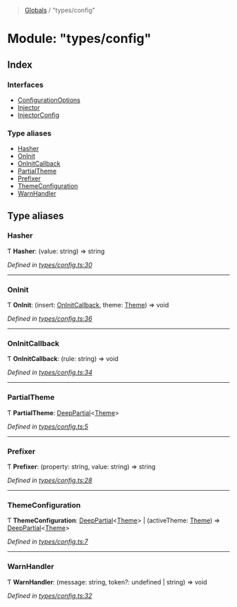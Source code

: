 > [Globals](../README.md) / "types/config"

# Module: "types/config"

## Index

### Interfaces

- [ConfigurationOptions](../interfaces/_types_config_.configurationoptions.md)
- [Injector](../interfaces/_types_config_.injector.md)
- [InjectorConfig](../interfaces/_types_config_.injectorconfig.md)

### Type aliases

- [Hasher](_types_config_.md#hasher)
- [OnInit](_types_config_.md#oninit)
- [OnInitCallback](_types_config_.md#oninitcallback)
- [PartialTheme](_types_config_.md#partialtheme)
- [Prefixer](_types_config_.md#prefixer)
- [ThemeConfiguration](_types_config_.md#themeconfiguration)
- [WarnHandler](_types_config_.md#warnhandler)

## Type aliases

### Hasher

Ƭ **Hasher**: (value: string) => string

_Defined in [types/config.ts:30](https://github.com/kenoxa/beamwind/blob/main/packages/beamwind/src/types/config.ts#L30)_

---

### OnInit

Ƭ **OnInit**: (insert: [OnInitCallback](_types_config_.md#oninitcallback), theme: [Theme](../interfaces/_index_.theme.md)) => void

_Defined in [types/config.ts:36](https://github.com/kenoxa/beamwind/blob/main/packages/beamwind/src/types/config.ts#L36)_

---

### OnInitCallback

Ƭ **OnInitCallback**: (rule: string) => void

_Defined in [types/config.ts:34](https://github.com/kenoxa/beamwind/blob/main/packages/beamwind/src/types/config.ts#L34)_

---

### PartialTheme

Ƭ **PartialTheme**: [DeepPartial](_index_.md#deeppartial)\<[Theme](../interfaces/_index_.theme.md)>

_Defined in [types/config.ts:5](https://github.com/kenoxa/beamwind/blob/main/packages/beamwind/src/types/config.ts#L5)_

---

### Prefixer

Ƭ **Prefixer**: (property: string, value: string) => string

_Defined in [types/config.ts:28](https://github.com/kenoxa/beamwind/blob/main/packages/beamwind/src/types/config.ts#L28)_

---

### ThemeConfiguration

Ƭ **ThemeConfiguration**: [DeepPartial](_index_.md#deeppartial)\<[Theme](../interfaces/_index_.theme.md)> \| (activeTheme: [Theme](../interfaces/_index_.theme.md)) => [DeepPartial](_index_.md#deeppartial)\<[Theme](../interfaces/_index_.theme.md)>

_Defined in [types/config.ts:7](https://github.com/kenoxa/beamwind/blob/main/packages/beamwind/src/types/config.ts#L7)_

---

### WarnHandler

Ƭ **WarnHandler**: (message: string, token?: undefined \| string) => void

_Defined in [types/config.ts:32](https://github.com/kenoxa/beamwind/blob/main/packages/beamwind/src/types/config.ts#L32)_
